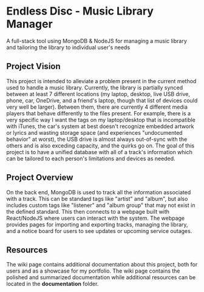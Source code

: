# Endless Disc - Music Library Manager

A full-stack tool using MongoDB & NodeJS for managing a music library and tailoring the library to individual user's needs

## Project Vision

This project is intended to alleviate a problem present in the current method used to handle a music library. Currently, the library is partially synced between at least 7 different locations (my laptop, desktop, live USB drive, phone, car, OneDrive, and a friend's laptop, though that list of devices could very well be larger). Between them, there are currently 4 different media players that behave differently to the files present. For example, there is a very specific way I want the tags on my laptop/desktop that is incompatible with iTunes, the car's system at best doesn't recognize embedded artwork or lyrics and wasting storage space (and experiences "undocumented behavior" at worst), the USB drive is almost always out-of-sync with the others and is also exceding capacity, and the quirks go on. The goal of this project is to have a unified database with all of a track's information which can be tailored to each person's limitations and devices as needed.

## Project Overview

On the back end, MongoDB is used to track all the information associated with a track. This can be standard tags like "artist" and "album", but also includes custom tags like "listener" and "album group" that may not exist in the defined standard. This then connects to a webpage built with React/NodeJS where users can interact with the system. The webpage provides pages for importing and exporting tracks, managing the library, and a notice board for users to see updates or upcoming service outages.

## Resources

The wiki page contains additional documentation about this project, both for users and as a showcase for my portfolio. The wiki page contains the polished and summarized documentation while additional resources can be located in the **documentation** folder.
